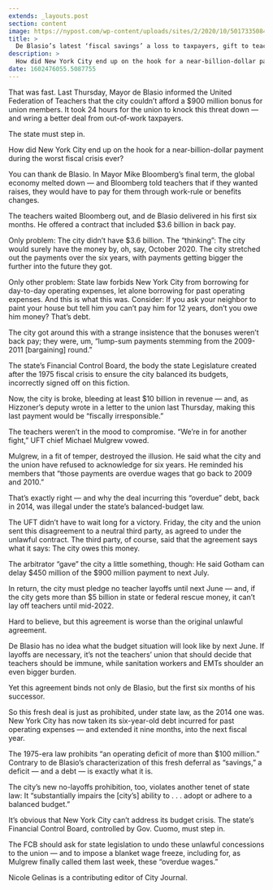 ```yaml
--- 
extends: _layouts.post 
section: content 
image: https://nypost.com/wp-content/uploads/sites/2/2020/10/50173350843_de-Blasio_o.jpg?quality=90&strip=all&w=1200 
title: > 
  De Blasio’s latest ‘fiscal savings’ a loss to taxpayers, gift to teachers union 
description: > 
  How did New York City end up on the hook for a near-billion-dollar payment during the worst fiscal crisis ever?If layoffs are necessary, it’s not the teachers’ union that should decide that teachers should be immune, while sanitation workers and EMTs shoulder an even bigger burden.So this fresh deal is just as prohibited, under state law, as the 2014 one was.The city’s new no-layoffs prohibition, too, violates another tenet of state law: It “substantially impairs the [city’s] ability to .adopt or adhere to a balanced budget.”It’s obvious that New York City can’t address its budget crisis. 
date: 1602476055.5087755 
--- 
```

That was fast. Last Thursday, Mayor de Blasio ­informed the United Federation of Teachers that the city couldn’t afford a $900 million bonus for union members. It took 24 hours for the union to knock this threat down — and wring a better deal from out-of-work taxpayers.

The state must step in.

How did New York City end up on the hook for a near-billion-dollar payment during the worst fiscal crisis ever?

You can thank de Blasio. In Mayor Mike Bloomberg’s final term, the global economy melted down — and Bloomberg told teachers that if they wanted raises, they would have to pay for them through work-rule or benefits changes.

The teachers waited Bloomberg out, and de Blasio delivered in his first six months. He offered a contract that included $3.6 billion in back pay.

Only problem: The city didn’t have $3.6 billion. The “thinking”: The city would surely have the money by, oh, say, October 2020. The city stretched out the payments over the six years, with payments getting bigger the further into the future they got.

Only other problem: State law forbids New York City from borrowing for day-to-day operating expenses, let alone borrowing for past operating expenses. And this is what this was. Consider: If you ask your neighbor to paint your house but tell him you can’t pay him for 12 years, don’t you owe him money? That’s debt.

The city got around this with a strange insistence that the ­bonuses weren’t back pay; they were, um, “lump-sum payments stemming from the 2009-2011 [bargaining] round.”

The state’s Financial Control Board, the body the state Legislature created after the 1975 fiscal crisis to ensure the city balanced its budgets, incorrectly signed off on this fiction.

Now, the city is broke, bleeding at least $10 billion in revenue — and, as Hizzoner’s deputy wrote in a letter to the union last Thursday, making this last payment would be “fiscally irresponsible.”

The teachers weren’t in the mood to compromise. “We’re in for another fight,” UFT chief Michael Mulgrew vowed.

Mulgrew, in a fit of temper, destroyed the illusion. He said what the city and the union have refused to acknowledge for six years. He reminded his members that “those payments are overdue wages that go back to 2009 and 2010.”

That’s exactly right — and why the deal incurring this “overdue” debt, back in 2014, was illegal under the state’s balanced-budget law.

The UFT didn’t have to wait long for a victory. Friday, the city and the union sent this disagreement to a neutral third party, as agreed to under the unlawful contract. The third party, of course, said that the agreement says what it says: The city owes this money.

The arbitrator “gave” the city a little something, though: He said Gotham can delay $450 million of the $900 million payment to next July.

In return, the city must pledge no teacher layoffs until next June — and, if the city gets more than $5 billion in state or federal rescue money, it can’t lay off teachers until mid-2022.

Hard to believe, but this agreement is worse than the original unlawful agreement.

De Blasio has no idea what the budget situation will look like by next June. If layoffs are necessary, it’s not the teachers’ union that should decide that teachers should be immune, while sanitation workers and EMTs shoulder an even bigger burden.

Yet this agreement binds not only de Blasio, but the first six months of his successor.

So this fresh deal is just as prohibited, under state law, as the 2014 one was. New York City has now taken its six-year-old debt incurred for past operating expenses — and extended it nine months, into the next fiscal year.

The 1975-era law prohibits “an operating deficit of more than $100 million.” Contrary to de Blasio’s characterization of this fresh deferral as “savings,” a deficit — and a debt — is exactly what it is.

The city’s new no-layoffs prohibition, too, violates another tenet of state law: It “substantially impairs the [city’s] ability to . . . adopt or adhere to a balanced budget.”

It’s obvious that New York City can’t address its budget crisis. The state’s Financial Control Board, controlled by Gov. Cuomo, must step in.

The FCB should ask for state legislation to undo these unlawful concessions to the union — and to impose a blanket wage freeze, including for, as Mulgrew finally called them last week, these “overdue wages.”

Nicole Gelinas is a contributing editor of City Journal.